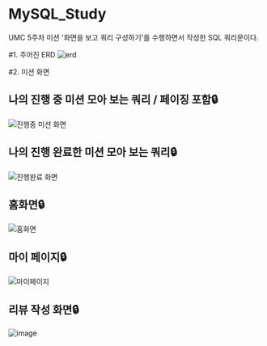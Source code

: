 # MySQL_Study

UMC 5주차 미션 '화면을 보고 쿼리 구성하기'를 수행하면서 작성한 SQL 쿼리문이다.

#1. 주어진 ERD
![erd](https://github.com/JangYouJung/MySQL_Study/assets/80906691/8cc18cc4-6ae8-4140-9766-c22688122138)


#2️. 미션 화면

## 나의 진행 중 미션 모아 보는 쿼리 / 페이징 포함🔒

![진행중 미션 화면](https://github.com/JangYouJung/MySQL_Study/assets/80906691/6b84b274-b660-4ff2-ba65-73047c816b86)


## 나의 진행 완료한 미션 모아 보는 쿼리🔒

![진행완료 화면](https://github.com/JangYouJung/MySQL_Study/assets/80906691/4578d3f4-4df6-49be-966b-e36eb985dc22)


## 홈화면🔒

![홈화면](https://github.com/JangYouJung/MySQL_Study/assets/80906691/46bf6dd1-8426-4bb5-a100-01cc36373092)


## 마이 페이지🔒

![마이페이지](https://github.com/JangYouJung/MySQL_Study/assets/80906691/cdb7f66d-5c3f-439f-b3de-79e8b76cd04c)


## 리뷰 작성 화면🔒
    
![image](https://github.com/JangYouJung/MySQL_Study/assets/80906691/bfb438b3-b4e2-41bc-a860-78dd34fc8009)



